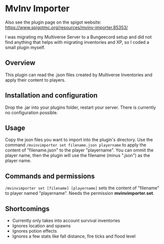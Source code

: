 # MvInv Importer
Also see the plugin page on the spigot website: https://www.spigotmc.org/resources/mvinv-importer.85353/

I was migrating my Multiverse Server to a Bungeecord setup and did not find anything that helps with migrating inventories and XP, so I coded a small plugin myself.

## Overview
This plugin can read the .json files created by Multiverse Inventories and apply their content to players.

## Installation and configuration
Drop the .jar into your plugins folder, restart your server. There is currently no configuration possible.

## Usage
Copy the json files you want to import into the plugin's directory. Use the command `/mvinvimporter set filename.json playername` to apply the content of "filename.json" to the player "playername". You can ommit the player name, then the plugin will use the filename (minus ".json") as the player name.

## Commands and permissions
`/mvinvimporter set [filename] [playername]` sets the content of "filename" to player named "playername". Needs the permission **mvinvimporter.set**.

## Shortcomings
* Currently only takes into account survival inventories
* Ignores location and spawns
* Ignores potion effects
* Ignores a few stats like fall distance, fire ticks and flood level
